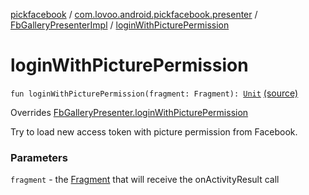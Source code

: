 [pickfacebook](../../index.md) / [com.lovoo.android.pickfacebook.presenter](../index.md) / [FbGalleryPresenterImpl](index.md) / [loginWithPicturePermission](./login-with-picture-permission.md)

# loginWithPicturePermission

`fun loginWithPicturePermission(fragment: Fragment): `[`Unit`](https://kotlinlang.org/api/latest/jvm/stdlib/kotlin/-unit/index.html) [(source)](https://github.com/lovoo/android-pickpic/blob/master/pickfacebook/src/main/kotlin/com/lovoo/android/pickfacebook/presenter/FbGalleryPresenterImpl.kt#L64)

Overrides [FbGalleryPresenter.loginWithPicturePermission](../../com.lovoo.android.pickfacebook.contract/-fb-gallery-presenter/login-with-picture-permission.md)

Try to load new access token with picture permission from Facebook.

### Parameters

`fragment` - the [Fragment](#) that will receive the onActivityResult call